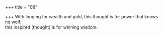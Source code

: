 +++
title = "08"

+++
With longing for wealth and gold, this thought is for power that knows  no wolf;  
this inspired (thought) is for winning wisdom.  